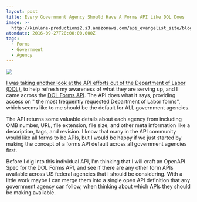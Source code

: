 ```yaml
---
layout: post
title: Every Government Agency Should Have A Forms API Like DOL Does
image: >-
  http://kinlane-productions2.s3.amazonaws.com/api_evangelist_site/blog/screen_shot_2016_09_26_at_4.59.29_pm.png
atomdate: 2016-09-27T20:00:00.000Z
tags:
  - Forms
  - Government
  - Agency
---
```

[![](http://kinlane-productions2.s3.amazonaws.com/api_evangelist_site/blog/screen_shot_2016_09_26_at_4.59.29_pm.png)](http://developer.dol.gov/others/form)

[I was taking another look at the API efforts out of the Department of Labor (DOL)](http://apievangelist.com/2016/09/26/taking-another-look-at-the-department-of-labor-api-efforts/), to help refresh my awareness of what they are serving up, and I came across the [DOL Forms API](http://developer.dol.gov/others/form). The API does what it says, providing access on " the most frequently requested Department of Labor forms", which seems like to me should be the default for ALL government agencies.

The API returns some valuable details about each agency from including OMB number, URL, file extension, file size, and other meta information like a description, tags, and revision. I know that many in the API community would like all forms to be APIs, but I would be happy if we just started by making the concept of a forms API default across all government agencies first.

Before I dig into this individual API, I'm thinking that I will craft an OpenAPI Spec for the DOL Forms API, and see if there are any other form APIs available across US federal agencies that I should be considering. With a little work maybe I can merge them into a single open API definition that any government agency can follow, when thinking about which APIs they should be making available.